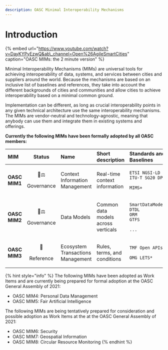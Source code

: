 ```yaml
---
description: OASC Minimal Interoperability Mechanisms
---
```


# Introduction

{% embed url="https://www.youtube.com/watch?v=DayKYPyEzwQ&ab\_channel=Open%26AgileSmartCities" caption="OASC MIMs: the 2 minute version" %}

Minimal Interoperability Mechanisms \(MIMs\) are universal tools for achieving interoperability of data, systems, and services between cities and suppliers around the world. Because the mechanisms are based on an inclusive list of baselines and references, they take into account the different backgrounds of cities and communities and allow cities to achieve interoperability based on a minimal common ground.

Implementation can be different, as long as crucial interoperability points in any given technical architecture use the same interoperability mechanisms. The MIMs are vendor-neutral and technology-agnostic, meaning that anybody can use them and integrate them in existing systems and offerings.

**Currently the following MIMs have been formally adopted by all OASC members:**

<table>
  <thead>
    <tr>
      <th style="text-align:left">MIM</th>
      <th style="text-align:center">Status</th>
      <th style="text-align:left">Name</th>
      <th style="text-align:left">Short description</th>
      <th style="text-align:left">Standards and Baselines</th>
    </tr>
  </thead>
  <tbody>
    <tr>
      <td style="text-align:left"><b>OASC MIM1</b>
      </td>
      <td style="text-align:center">
        <p>&#x1F469;&#x2696;</p>
        <p>Governance</p>
      </td>
      <td style="text-align:left">Context Information Management</td>
      <td style="text-align:left">Real-time context information</td>
      <td style="text-align:left">
        <p><code>ETSI NGSI-LD <br />ITU-T SG20 DPM</code>
        </p>
        <p><code>MIMS+</code>
        </p>
      </td>
    </tr>
    <tr>
      <td style="text-align:left"><b>OASC MIM2</b>
      </td>
      <td style="text-align:center">
        <p>&#x1F469;&#x2696;</p>
        <p>Governance</p>
      </td>
      <td style="text-align:left">Data Models</td>
      <td style="text-align:left">Common data models across verticals</td>
      <td style="text-align:left">
        <p><code>SmartDataModels<br />DTDL<br />ORM<br />GTFS</code>
        </p>
        <p><code>...</code>
        </p>
      </td>
    </tr>
    <tr>
      <td style="text-align:left"><b>OASC MIM3</b>
      </td>
      <td style="text-align:center">
        <p>&#x1F9E9;</p>
        <p>Reference</p>
      </td>
      <td style="text-align:left">Ecosystem Transactions Management</td>
      <td style="text-align:left">Rules, terms, and conditions</td>
      <td style="text-align:left">
        <p><code>TMF Open APIs</code>
        </p>
        <p><code>OMG LETS*</code>
        </p>
      </td>
    </tr>
  </tbody>
</table>

{% hint style="info" %}
The following MIMs have been adopted as Work Items and are currently being prepared for formal adoption at the OASC General Assembly of 2021:

* OASC MIM4: Personal Data Management
* OASC MIM5: Fair Artificial Intelligence

The following MIMs are being tentatively prepared for consideration and possible adoption as Work Items at the  at the OASC General Assembly of 2021:

* OASC MIM6: Security
* OASC MIM7: Geospatial Information
* OASC MIM8: Circular Resource Monitoring
{% endhint %}

